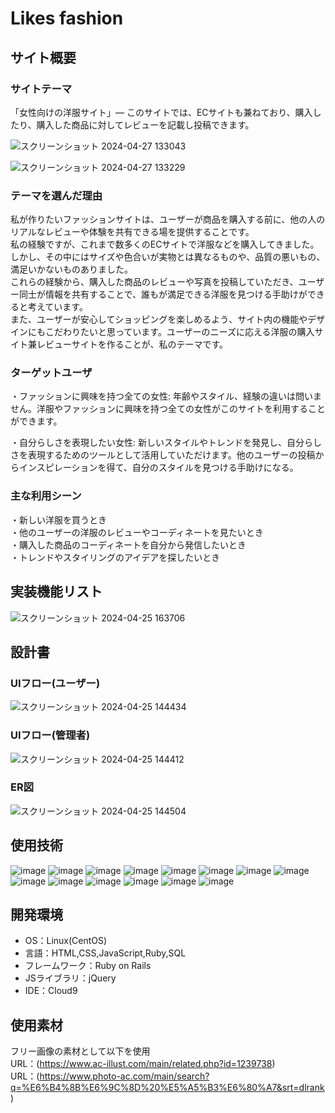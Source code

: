 # Likes fashion

## サイト概要

### サイトテーマ
「女性向けの洋服サイト」―  このサイトでは、ECサイトも兼ねており、購入したり、購入した商品に対してレビューを記載し投稿できます。

![スクリーンショット 2024-04-27 133043](https://github.com/Karen136i/likes-fashion/assets/156569903/55e4ca75-adee-4397-803d-7507bfd371b0)

![スクリーンショット 2024-04-27 133229](https://github.com/Karen136i/likes-fashion/assets/156569903/7cf2a805-753f-4af0-b007-277cd773dff0)

### テーマを選んだ理由
私が作りたいファッションサイトは、ユーザーが商品を購入する前に、他の人のリアルなレビューや体験を共有できる場を提供することです。<br>
私の経験ですが、これまで数多くのECサイトで洋服などを購入してきました。しかし、その中にはサイズや色合いが実物とは異なるものや、品質の悪いもの、満足いかないものありました。<br>
これらの経験から、購入した商品のレビューや写真を投稿していただき、ユーザー同士が情報を共有することで、誰もが満足できる洋服を見つける手助けができると考えています。<br>
また、ユーザーが安心してショッピングを楽しめるよう、サイト内の機能やデザインにもこだわりたいと思っています。ユーザーのニーズに応える洋服の購入サイト兼レビューサイトを作ることが、私のテーマです。

### ターゲットユーザ
・ファッションに興味を持つ全ての女性: 年齢やスタイル、経験の違いは問いません。洋服やファッションに興味を持つ全ての女性がこのサイトを利用することができます。

・自分らしさを表現したい女性: 新しいスタイルやトレンドを発見し、自分らしさを表現するためのツールとして活用していただけます。他のユーザーの投稿からインスピレーションを得て、自分のスタイルを見つける手助けになる。


### 主な利用シーン
・新しい洋服を買うとき<br>
・他のユーザーの洋服のレビューやコーディネートを見たいとき<br>
・購入した商品のコーディネートを自分から発信したいとき<br>
・トレンドやスタイリングのアイデアを探したいとき

## 実装機能リスト
![スクリーンショット 2024-04-25 163706](https://github.com/Karen136i/likes-fashion/assets/156569903/9f255ca5-edfe-4271-a993-93ce471c70f4)


## 設計書

### UIフロー(ユーザー)
![スクリーンショット 2024-04-25 144434](https://github.com/Karen136i/likes-fashion/assets/156569903/97edcedd-37d0-4834-b382-c1ede34a296c)

### UIフロー(管理者)
![スクリーンショット 2024-04-25 144412](https://github.com/Karen136i/likes-fashion/assets/156569903/31fe8624-7fd5-49ab-845e-5e4b1a6400cf)

### ER図
![スクリーンショット 2024-04-25 144504](https://github.com/Karen136i/likes-fashion/assets/156569903/c909503c-e910-4dd3-97fe-473897f116d8)

## 使用技術
![image](https://img.shields.io/badge/Ruby-e60033?style=plastic&logo=Ruby&logoColor=white)
![image](https://img.shields.io/badge/Ruby%20on%20Rails-e60033?style=plastic&logo=Ruby%20on%20Rails&logoColor=white)
![image](https://img.shields.io/badge/JavaScript-ffd700?style=plastic&logo=JavaScript&logoColor=white)
![image](https://img.shields.io/badge/HTML5-ed6d35?style=plastic&logo=HTML5&logoColor=white)
![image](https://img.shields.io/badge/CSS3-0095d9?style=plastic&logo=CSS3&logoColor=white)
![image](https://img.shields.io/badge/Bootstrap-674598?style=plastic&logo=Bootstrap&logoColor=white)
![image](https://img.shields.io/badge/GitHub-262626?style=plastic&logo=GitHub&logoColor=white)
![image](https://img.shields.io/badge/Git-ed6d35?style=plastic&logo=Git&logoColor=white)
![image](https://img.shields.io/badge/Amazon%20AWS-16160e?style=plastic&logo=Amazon%20AWS&logoColor=white)
![image](https://img.shields.io/badge/Amazon%20EC2-ee7800?style=plastic&logo=Amazon%20EC2&logoColor=white)
![image](https://img.shields.io/badge/Amazon%20RDS-043ab9?style=plastic&logo=Amazon%20RDS&logoColor=white)
![image](https://img.shields.io/badge/Puma-696969?style=plastic&logo=Puma&logoColor=white)
![image](https://img.shields.io/badge/Nginx-008000?style=plastic&logo=Nginx&logoColor=white)
![image](https://img.shields.io/badge/MySQL-00bfff?style=plastic&logo=MySQL&logoColor=white)



## 開発環境
- OS：Linux(CentOS)
- 言語：HTML,CSS,JavaScript,Ruby,SQL
- フレームワーク：Ruby on Rails
- JSライブラリ：jQuery
- IDE：Cloud9

## 使用素材
フリー画像の素材として以下を使用<br>
URL：(https://www.ac-illust.com/main/related.php?id=1239738)<br>
URL：(https://www.photo-ac.com/main/search?q=%E6%B4%8B%E6%9C%8D%20%E5%A5%B3%E6%80%A7&srt=dlrank)
